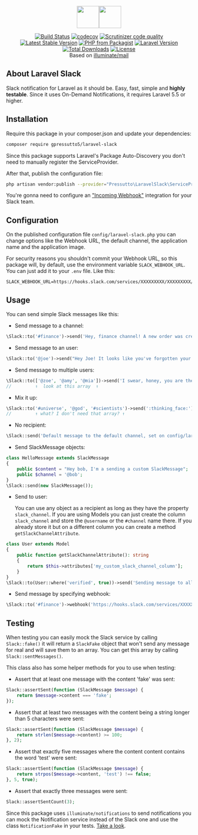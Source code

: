 <p align="center"><img loading="lazy" src="https://seeklogo.com/images/S/slack-logo-DE4445077C-seeklogo.com.png" height="60px"><img loading="lazy" src="https://laravel.com/assets/img/components/logo-laravel.svg" height="60px"></p>

<p align="center">
<a href="https://travis-ci.com/gpressutto5/laravel-slack"><img loading="lazy" src="https://img.shields.io/travis/com/gpressutto5/laravel-slack/master.svg?style=for-the-badge" alt="Build Status"></a>
<a href="https://codecov.io/gh/gpressutto5/laravel-slack"><img loading="lazy" src="https://img.shields.io/codecov/c/github/gpressutto5/laravel-slack/master.svg?style=for-the-badge" alt="codecov"></a>
<a href="https://scrutinizer-ci.com/g/gpressutto5/laravel-slack/"><img alt="Scrutinizer code quality" src="https://img.shields.io/scrutinizer/quality/g/gpressutto5/laravel-slack.svg?style=for-the-badge"></a>
<a href="https://packagist.org/packages/gpressutto5/laravel-slack"><img loading="lazy" src="https://img.shields.io/packagist/v/gpressutto5/laravel-slack.svg?style=for-the-badge" alt="Latest Stable Version"></a>
<a href="https://packagist.org/packages/gpressutto5/laravel-slack"><img loading="lazy" src="https://img.shields.io/packagist/php-v/gpressutto5/laravel-slack.svg?style=for-the-badge" alt="PHP from Packagist"></a>
<a href="https://packagist.org/packages/gpressutto5/laravel-slack"><img loading="lazy" src="https://img.shields.io/badge/laravel-%3E%3D5.5-orange.svg?style=for-the-badge" alt="Laravel Version"></a>
<a href="https://packagist.org/packages/gpressutto5/laravel-slack"><img loading="lazy" src="https://img.shields.io/packagist/dt/gpressutto5/laravel-slack.svg?style=for-the-badge" alt="Total Downloads"></a>
<a href="https://packagist.org/packages/gpressutto5/laravel-slack"><img loading="lazy" src="https://img.shields.io/packagist/l/gpressutto5/laravel-slack.svg?style=for-the-badge" alt="License"></a>
<br>
Based on <a href="https://github.com/illuminate/mail">illuminate/mail</a>
</p>

## About Laravel Slack

Slack notification for Laravel as it should be.
Easy, fast, simple and **highly testable**.
Since it uses On-Demand Notifications, it requires Laravel 5.5 or higher.

## Installation 

Require this package in your composer.json and update your dependencies:

```bash
composer require gpressutto5/laravel-slack
```

Since this package supports Laravel's Package Auto-Discovery
you don't need to manually register the ServiceProvider.

After that, publish the configuration file:

```bash
php artisan vendor:publish --provider="Pressutto\LaravelSlack\ServiceProvider"
```

You're gonna need to configure an ["Incoming Webhook"](https://api.slack.com/incoming-webhooks) integration for your Slack team.

## Configuration

On the published configuration file `config/laravel-slack.php`
you can change options like the Webhook URL, the default channel,
the application name and the application image.

For security reasons you shouldn't commit your Webhook URL,
so this package will, by default, use the environment variable
`SLACK_WEBHOOK_URL`. You can just add it to your `.env` file.
Like this:

```dotenv
SLACK_WEBHOOK_URL=https://hooks.slack.com/services/XXXXXXXXX/XXXXXXXXX/XXXXXXXXXXXXXXXXXXXXXXXX
```

## Usage

You can send simple Slack messages like this:

- Send message to a channel:

```php
\Slack::to('#finance')->send('Hey, finance channel! A new order was created just now!');
```

- Send message to an user:

```php
\Slack::to('@joe')->send("Hey Joe! It looks like you've forgotten your password! Use this token to recover it: as34bhdfh");
```

- Send message to multiple users:

```php
\Slack::to(['@zoe', '@amy', '@mia'])->send('I swear, honey, you are the only one... :heart:');
//         ↑  look at this array  ↑
```

- Mix it up:

```php
\Slack::to('#universe', '@god', '#scientists')->send(':thinking_face:');
//         ↑ what? I don't need that array? ↑
```

- No recipient:

```php
\Slack::send('Default message to the default channel, set on config/laravel-slack.php.');
```

- Send SlackMessage objects:

```php
class HelloMessage extends SlackMessage
{
    public $content = "Hey bob, I'm a sending a custom SlackMessage";
    public $channel = '@bob';
}
\Slack::send(new SlackMessage());
```

- Send to user:

    You can use any object as a recipient as long as they have the
    property `slack_channel`. If you are using Models you can just
    create the column `slack_channel` and store the `@username` or
    the `#channel` name there. If you already store it but on a
    different column you can create a method `getSlackChannelAttribute`.

```php
class User extends Model
{
    public function getSlackChannelAttribute(): string
    {
        return $this->attributes['my_custom_slack_channel_column'];
    }
}
\Slack::to(User::where('verified', true))->send('Sending message to all verified users!');
```

- Send message by specifying webhook:

```php
\Slack::to('#finance')->webhook('https://hooks.slack.com/services/XXXXXXXXX/XXXXXXXXX/XXXXXXXXXXXXXXXXXXXXXXXX')->send('Hey, finance channel! A new order was created just now!');
```

## Testing

When testing you can easily mock the Slack service by calling
`Slack::fake()` it will return a `SlackFake` object that won't
send any message for real and will save them to an array.
You can get this array by calling `Slack::sentMessages()`.

This class also has some helper methods for you to use when
testing:

- Assert that at least one message with the content 'fake' was sent:

```php
Slack::assertSent(function (SlackMessage $message) {
    return $message->content === 'fake';
});
```

- Assert that at least two messages with the content
being a string longer than 5 characters were sent:

```php
Slack::assertSent(function (SlackMessage $message) {
    return strlen($message->content) >= 100;
}, 2);
```

- Assert that exactly five messages where the content
content contains the word 'test' were sent:

```php
Slack::assertSent(function (SlackMessage $message) {
    return strpos($message->content, 'test') !== false;
}, 5, true);
```

- Assert that exactly three messages were sent:

```php
Slack::assertSentCount(3);
```

Since this package uses `illuminate/notifications` to send notifications
you can mock the Notification service instead of the Slack one
and use the class `NotificationFake` in your tests.
[Take a look](https://laravel.com/docs/8.x/mocking#notification-fake).
